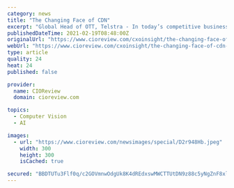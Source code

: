 ```yaml
---
category: news
title: "The Changing Face of CDN"
excerpt: "Global Head of OTT, Telstra - In today’s competitive business world, organisations are always looking to improve the user experience for"
publishedDateTime: 2021-02-19T08:48:00Z
originalUrl: "https://www.cioreview.com/cxoinsight/the-changing-face-of-cdn-nid-8050-cid-79.html"
webUrl: "https://www.cioreview.com/cxoinsight/the-changing-face-of-cdn-nid-8050-cid-79.html"
type: article
quality: 24
heat: 24
published: false

provider:
  name: CIOReview
  domain: cioreview.com

topics:
  - Computer Vision
  - AI

images:
  - url: "https://www.cioreview.com/newsimages/special/D2r948Hb.jpeg"
    width: 300
    height: 300
    isCached: true

secured: "BBDTUTu3Flf0q/c2GOVmnwOdgUk8K4dREdxswMWCTTUtDN9z88c5yNgZnF8xl6C4bPlB2g56rwU+4j6AzAnAuNnvbsZX60Jjq3RvhAzP9Oh93n4s+Jdf0BrGbq7An+IXdo5iL815FLolnTHIkIzaLmRt5w4OCA9EPc7CCCrDjp09keSxLrtb+GoZgGvP9O73WcSsxG5BxVnNqqhjUo2AGLUubFcrBqOId1fCUTFhVObGLYZMJvCzGTx5BFiJRZAQSZcgUMJazknnEEmIWGueqgxE59zHnv31DEITFeVldN4905GiXC8QwmtHYblPXiIAmLkuqbxvXDrqleipE0g+9kP0QEtc1SkwHaqnOyiDKIE=;wFM051laPP7gWWIf0HheBg=="
---
```


